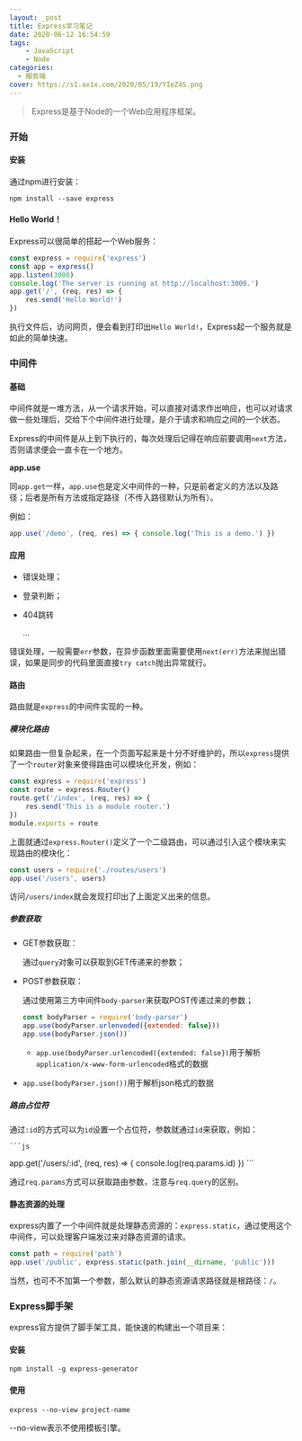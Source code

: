 ```yaml
---
layout: _post
title: Express学习笔记
date: 2020-06-12 16:54:59
tags:
	- JavaScript
	- Node
categories:
  - 服务端
cover: https://s1.ax1x.com/2020/05/19/YIeZ4S.png
---
```


> Express是基于Node的一个Web应用程序框架。

### 开始

#### 安装

通过npm进行安装：

`npm install --save express`

#### Hello World！

Express可以很简单的搭起一个Web服务：

```js
const express = require('express')
const app = express()
app.listen(3000)
console.log('The server is running at http://localhost:3000.')
app.get('/', (req, res) => {
    res.send('Hello World!')
})
```

执行文件后，访问网页，便会看到打印出`Hello World!`，Express起一个服务就是如此的简单快速。

### 中间件

#### 基础

中间件就是一堆方法，从一个请求开始，可以直接对请求作出响应，也可以对请求做一些处理后，交给下个中间件进行处理，是介于请求和响应之间的一个状态。

Express的中间件是从上到下执行的，每次处理后记得在响应前要调用`next`方法，否则请求便会一直卡在一个地方。

**app.use**

同`app.get`一样，`app.use`也是定义中间件的一种，只是前者定义的方法以及路径；后者是所有方法或指定路径（不传入路径默认为所有）。

例如：

```js
app.use('/demo', (req, res) => { console.log('This is a demo.') })
```

#### 应用

* 错误处理；

* 登录判断；

* 404跳转

  ...

错误处理，一般需要`err`参数，在异步函数里面需要使用`next(err)`方法来抛出错误，如果是同步的代码里面直接`try catch`抛出异常就行。

#### 路由

路由就是`express`的中间件实现的一种。

##### 模块化路由

如果路由一但复杂起来，在一个页面写起来是十分不好维护的，所以`express`提供了一个`router`对象来使得路由可以模块化开发，例如：

```js
const express = require('express')
const route = express.Router()
route.get('/index', (req, res) => {
    res.send('This is a module router.')
})
module.exports = route
```

上面就通过`express.Router()`定义了一个二级路由，可以通过引入这个模块来实现路由的模块化：

```js
const users = require('./routes/users')
app.use('/users', users)
```

访问`/users/index`就会发现打印出了上面定义出来的信息。

##### 参数获取

* GET参数获取：

  通过`query`对象可以获取到GET传递来的参数；

* POST参数获取：

  通过使用第三方中间件`body-parser`来获取POST传递过来的参数；

  ```js
  const bodyParser = require('body-parser')
  app.use(bodyParser.urlenvoded({extended: false}))
  app.use(bodyParser.json())`
  ```

  * `app.use(bodyParser.urlencoded({extended: false})`用于解析`application/x-www-form-urlencoded`格式的数据

* `app.use(bodyParser.json())`用于解析json格式的数据

##### 路由占位符

通过`:id`的方式可以为`id`设置一个占位符，参数就通过`id`来获取，例如：

    ```js

app.get('/users/:id', (req, res) => {
    console.log(req.params.id)
})
    ```

通过`req.params`方式可以获取路由参数，注意与`req.query`的区别。

#### 静态资源的处理

express内置了一个中间件就是处理静态资源的：`express.static`，通过使用这个中间件，可以处理客户端发过来对静态资源的请求。

```js
const path = require('path')
app.use('/public', express.static(path.join(__dirname, 'public')))
```

当然，也可不不加第一个参数，那么默认的静态资源请求路径就是根路径：`/`。

### Express脚手架

express官方提供了脚手架工具，能快速的构建出一个项目来：

#### 安装

`npm install -g express-generator`

#### 使用

`express --no-view project-name`

--no-view表示不使用模板引擎。